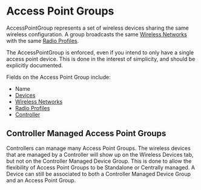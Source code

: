 # Access Point Groups

AccessPointGroup represents a set of wireless devices sharing the same wireless configuration. A group broadcasts the same [Wireless Networks](wirelessnetwork.md) with the same [Radio Profiles](radioprofile.md).

The AccessPointGroup is enforced, even if you intend to only have a single access point device. This is done in the interest of simplicity, and should be explicitly documented.

Fields on the Access Point Group include:

- Name
- [Devices](../dcim/device.md)
- [Wireless Networks](wirelessnetwork.md)
- [Radio Profiles](radioprofile.md)
- [Controller](../dcim/controller.md)

## Controller Managed Access Point Groups

Controllers can manage many Access Point Groups. The wireless devices that are managed by a Controller will show up on the Wireless Devices tab, but not on the Controller Managed Device Group. This is done to allow the flexibility of Access Point Groups to be Standalone or Centrally managed. A Device can still be associated to both a Controller Managed Device Group and an Access Point Group.
